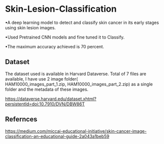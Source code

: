 # Skin-Lesion-Classification
•A deep learning model to detect and classify skin cancer in its early stages using skin lesion images.

•Used Pretrained CNN models and fine tuned it to Classify.

•The maximum accuracy achieved is 70 percent.


## Dataset
The dataset used is available in Harvard Dataverse. Total of 7 files are available, I have use 2 image folder(	
HAM10000_images_part_1.zip,	
HAM10000_images_part_2.zip) as a single folder and the metadata of these images.



https://dataverse.harvard.edu/dataset.xhtml?persistentId=doi:10.7910/DVN/DBW86T


## Refernces
https://medium.com/miccai-educational-initiative/skin-cancer-image-classification-an-educational-guide-2a043a1beb59



